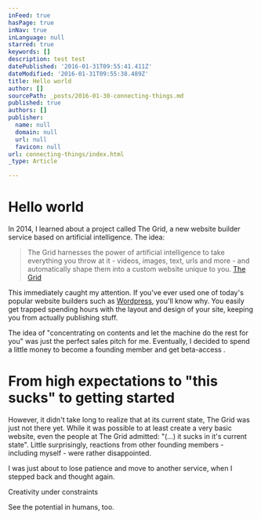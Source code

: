 ```yaml
---
inFeed: true
hasPage: true
inNav: true
inLanguage: null
starred: true
keywords: []
description: test test
datePublished: '2016-01-31T09:55:41.411Z'
dateModified: '2016-01-31T09:55:38.489Z'
title: Hello world
author: []
sourcePath: _posts/2016-01-30-connecting-things.md
published: true
authors: []
publisher:
  name: null
  domain: null
  url: null
  favicon: null
url: connecting-things/index.html
_type: Article

---
```

# Hello world

In 2014, I learned about a project called The Grid,  a new website builder service based on artificial intelligence. The idea:

> The Grid harnesses the power of artificial intelligence to take everything you throw at it - videos, images, text, urls and more - and automatically shape them into a custom website unique to you. [The Grid][0]

This immediately caught my attention. If you've ever used one of today's popular website builders such as [Wordpress][1], you'll know why. You easily get trapped spending hours with the layout and design of your site, keeping you from actually publishing stuff.

The idea of "concentrating on contents and let the machine do the rest for you" was just the perfect sales pitch for me. Eventually, I decided to spend a little money to become a founding member and get beta-access .

# From high expectations to "this sucks" to getting started

However, it didn't take long to realize that at its current state,  The Grid was just not there yet. While it was possible to at least create a very basic website, even the people at The Grid admitted: "(...) it sucks in it's current state". Little surprisingly, reactions from other founding members - including myself - were rather disappointed. 

I was just about to lose patience and move to another service, when I stepped back and thought again.

Creativity under constraints

See the potential in humans, too.

[0]: www.thegrid.io
[1]: www.wordpress.org